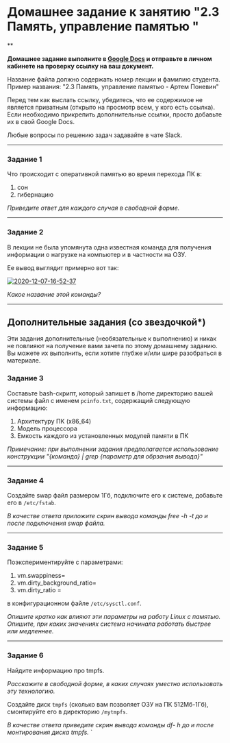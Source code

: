 # Домашнее задание к занятию "2.3 Память, управление памятью "

**

**Домашнее задание выполните в [Google Docs](https://docs.google.com/) и отправьте в личном кабинете на проверку ссылку на ваш документ.** 

Название файла должно содержать номер лекции и фамилию студента. Пример названия: "2.3 Память, управление памятью - Артем Поневин"

Перед тем как выслать ссылку, убедитесь, что ее содержимое не является приватным (открыто на просмотр всем, у кого есть ссылка). Если необходимо прикрепить дополнительные ссылки, просто добавьте их в свой Google Docs.

Любые вопросы по решению задач задавайте в чате Slack.

---

### Задание 1

Что происходит с оперативной памятью во время перехода ПК в:
1) сон
2) гибернацию

*Приведите ответ для каждого случая в свободной форме.*

---

### Задание 2

В лекции не была упомянута одна известная команда для получения информации о нагрузке на компьютер и в частности  на ОЗУ. 

Ее вывод выглядит примерно вот так: 

<a href="https://imgbb.com/"><img src="https://i.ibb.co/7Q16Chb/2020-12-07-16-52-37.png" alt="2020-12-07-16-52-37" border="0"></a>

*Какое название этой команды?* 

---

## Дополнительные задания (со звездочкой*)
Эти задания дополнительные (необязательные к выполнению) и никак не повлияют на получение вами зачета по этому домашнему заданию. Вы можете их выполнить, если хотите глубже и/или шире разобраться в материале.

### Задание 3

Составьте bash-скрипт, который запишет в /home директорию вашей системы файл с именем `pcinfo.txt`, содержащий следующую информацию:

1) Архитектуру ПК (x86_64)
2) Модель процессора
3) Емкость каждого из установленных модулей памяти в ПК

*Примечание: при выполнении задания предполагается использование конструкции "{команда} | grep {параметр для обрзания вывода}"*

---

### Задание 4

Создайте swap файл размером 1Гб, подключите его к системе, добавьте его в `/etc/fstab`.

*В качестве ответа приложите скрин вывода команды free -h -t до и после подключения swap файла.*

---

### Задание 5

Поэкспериментируйте с параметрами:

1) vm.swappiness=
2) vm.dirty_background_ratio=
3) vm.dirty_ratio = 

в конфигурационном файле `/etc/sysctl.conf`. 

*Опишите кратко как влияют эти параметры на работу Linux  с памятью. Опишите, при каких значениях система начинала работать быстрее или медленнее.*

---

### Задание 6

Найдите информацию про tmpfs. 

*Расскажите в свободной форме, в каких случаях уместно использовать эту технологию.*

Создайте диск `tmpfs` (сколько вам позволяет ОЗУ на ПК 512Мб-1Гб), смонтируйте его в директорию `/mytmpfs`.

*В качестве ответа приведите скрин вывода команды df- h до и после монтирования диска tmpfs.*
    `
